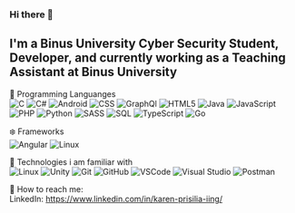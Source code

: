 ### Hi there 👋

## I'm a Binus University Cyber Security Student, Developer, and currently working as a Teaching Assistant at Binus University



🔆 Programming Languanges
<br>
![C](https://img.shields.io/badge/-C-000000?style=plastic&logo=c)
![C#](https://img.shields.io/badge/-C%23-000000?style=plastic&logo=c%20sharp)
![Android](https://img.shields.io/badge/-Android-000000?style=plastic&logo=android)
![CSS](https://img.shields.io/badge/-CSS3-000000?style=plastic&logo=css3&logoColor=1572B6)
![GraphQl](https://img.shields.io/badge/-GraphQL-000000?style=plastic&logo=graphql)
![HTML5](https://img.shields.io/badge/-HTML5-000000?style=plastic&logo=html5)
![Java](https://img.shields.io/badge/-Java-000000?style=plastic&logo=java&L=logoColor=red)
![JavaScript](https://img.shields.io/badge/-JavaScript-000000?style=plastic&logo=javascript)
![PHP](https://img.shields.io/badge/-PHP-000000?style=plastic&logo=php)
![Python](https://img.shields.io/badge/-Python-000000?style=plastic&logo=python)
![SASS](https://img.shields.io/badge/-SASS-000000?style=plastic&logo=sass)
![SQL](https://img.shields.io/badge/-SQL-000000?style=plastic&logo=postgresql)
![TypeScript](https://img.shields.io/badge/-TypeScript-000000?style=plastic&logo=typescript&logoColor=blue)
![Go](https://img.shields.io/badge/-Go-000000?style=plastic&logo=go)

❄️ Frameworks
<br>
![Angular](https://img.shields.io/badge/-Angular-FFFFFF?style=plastic&logo=angular&logoColor=DD0031)
![Linux](https://img.shields.io/badge/-Flask-FFFFFF?style=plastic&logo=Flask&logoColor=000000)

🔨 Technologies i am familiar with
<br>
![Linux](https://img.shields.io/badge/-Linux-3d3d3d?style=plastic&logo=linux)
![Unity](https://img.shields.io/badge/-Unity-3d3d3d?style=plastic&logo=unity)
![Git](https://img.shields.io/badge/-Git-3d3d3d?style=plastic&logo=git)
![GitHub](https://img.shields.io/badge/-GitHub-3d3d3d?style=plastic&logo=github)
![VSCode](https://img.shields.io/badge/-Visual%20Studio%20Code-3d3d3d?style=plastic&logo=visual-studio-code&logoColor=blue)
![Visual Studio](https://img.shields.io/badge/-Visual%20Studio-3d3d3d?style=plastic&logo=visual-studio)
![Postman](https://img.shields.io/badge/-Postman-3d3d3d?style=plastic&logo=postman)

👥 How to reach me:
<br>
LinkedIn: https://www.linkedin.com/in/karen-prisilia-iing/
<!--
**Perciva/Perciva** is a ✨ _special_ ✨ repository because its `README.md` (this file) appears on your GitHub profile.



Here are some ideas to get you started:

- 🔭 I’m currently working on ...
- 🌱 I’m currently learning ...
- 👯 I’m looking to collaborate on ...
- 🤔 I’m looking for help with ...
- 💬 Ask me about ...
- 📫 How to reach me: ...
- 😄 Pronouns: ...
- ⚡ Fun fact: ...
-->
